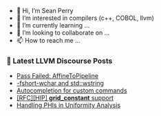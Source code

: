 - 👋 Hi, I’m Sean Perry
- 👀 I’m interested in compilers (c++, COBOL, llvm)
- 🌱 I’m currently learning ...
- 💞️ I’m looking to collaborate on ...
- 📫 How to reach me ...

<!---
s66perry/s66perry is a ✨ special ✨ repository because its `README.md` (this file) appears on your GitHub profile.
You can click the Preview link to take a look at your changes.
--->
### 📕 Latest LLVM Discourse Posts

<!-- DISCOURSE-LLVM:START -->
- [Pass Failed: AffineToPipeline](https://discourse.llvm.org/t/pass-failed-affinetopipeline/68488#post_26)
- [-fshort-wchar and std::wstring](https://discourse.llvm.org/t/fshort-wchar-and-std-wstring/68668#post_4)
- [Autocompletion for custom commands](https://discourse.llvm.org/t/autocompletion-for-custom-commands/68697#post_1)
- [[RFC][HIP] __grid_constant__ support](https://discourse.llvm.org/t/rfc-hip-grid-constant-support/67759#post_7)
- [Handling PHIs in Uniformity Analysis](https://discourse.llvm.org/t/handling-phis-in-uniformity-analysis/68655#post_4)
<!-- DISCOURSE-LLVM:END -->
